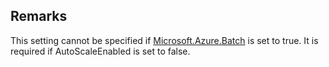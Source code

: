 ## Remarks  
 This setting cannot be specified if [Microsoft.Azure.Batch](assetId:///N:Microsoft.Azure.Batch?qualifyHint=False&autoUpgrade=True) is set to true. It is required if AutoScaleEnabled              is set to false.